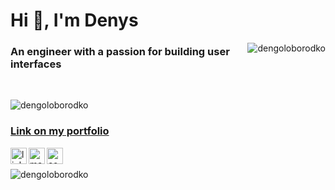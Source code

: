 <h1>Hi 👋, I'm Denys</h1>

<img src="https://github-readme-stats.vercel.app/api/top-langs/?username=dengoloborodko&theme=radical" 
     alt="dengoloborodko"
     align="right"/>

<h3>An engineer with a passion for building user interfaces</h3>

<br/>

<img src="https://github-readme-stats.vercel.app/api?username=dengoloborodko&show_icons=true&theme=radical&include_all_commits=true" 
     alt="dengoloborodko"/>
     
### [Link on my portfolio](https://dengoloborodko.github.io/beginning-projects/portfolio/dist/)

[<img src="https://www.flaticon.com/svg/static/icons/svg/174/174857.svg" 
     alt="linkedin"
     align="left"
     width="26"/>](https://www.linkedin.com/in/dengoloborodko)
[<img src="https://www.flaticon.com/svg/static/icons/svg/732/732200.svg" 
     alt="mailto:den.od.1911@gmail.com"
     align="left"
     width="26"/>](mailto:den.od.1911@gmail.com)
[<img src="https://cloud.githubusercontent.com/assets/2475572/4743290/2dcf20cc-5a26-11e4-89fb-62b861e5b29c.png" 
     alt="codewars"
     align="left"
     width="26"/>](https://www.codewars.com/users/Denys1911)
     
<br/>
<br/>

<img src="https://komarev.com/ghpvc/?username=dengoloborodko" alt="dengoloborodko"/>
